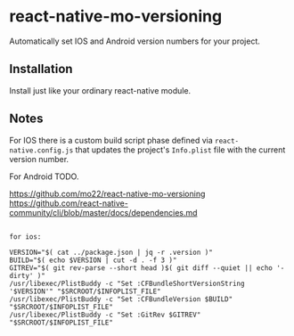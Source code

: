 # react-native-mo-versioning

Automatically set IOS and Android version numbers for your project.

## Installation

Install just like your ordinary react-native module.

## Notes

For IOS there is a custom build script phase defined via `react-native.config.js` that updates the project's
`Info.plist` file with the current version number.

For Android TODO.


https://github.com/mo22/react-native-mo-versioning
https://github.com/react-native-community/cli/blob/master/docs/dependencies.md

```

for ios:

VERSION="$( cat ../package.json | jq -r .version )"
BUILD="$( echo $VERSION | cut -d . -f 3 )"
GITREV="$( git rev-parse --short head )$( git diff --quiet || echo '-dirty' )"
/usr/libexec/PlistBuddy -c "Set :CFBundleShortVersionString '$VERSION'" "$SRCROOT/$INFOPLIST_FILE"
/usr/libexec/PlistBuddy -c "Set :CFBundleVersion $BUILD" "$SRCROOT/$INFOPLIST_FILE"
/usr/libexec/PlistBuddy -c "Set :GitRev $GITREV" "$SRCROOT/$INFOPLIST_FILE"



```
